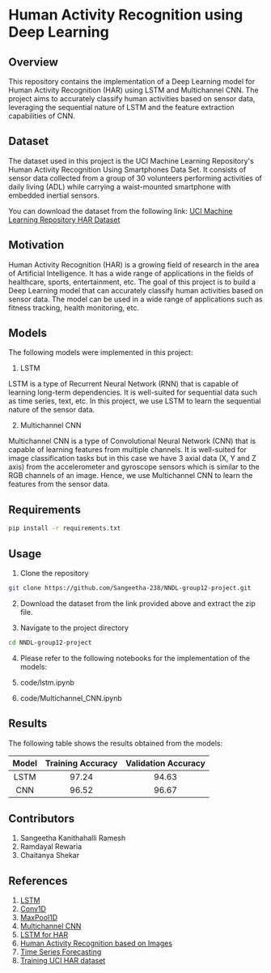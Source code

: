 # Human Activity Recognition using Deep Learning

## Overview

This repository contains the implementation of a Deep Learning model for Human Activity Recognition (HAR) using LSTM and Multichannel CNN. The project aims to accurately classify human activities based on sensor data, leveraging the sequential nature of LSTM and the feature extraction capabilities of CNN.

## Dataset

The dataset used in this project is the UCI Machine Learning Repository's Human Activity Recognition Using Smartphones Data Set. It consists of sensor data collected from a group of 30 volunteers performing activities of daily living (ADL) while carrying a waist-mounted smartphone with embedded inertial sensors.

You can download the dataset from the following link: <a href="https://archive.ics.uci.edu/static/public/240/human+activity+recognition+using+smartphones.zip"> UCI Machine Learning Repository HAR Dataset</a>

## Motivation

Human Activity Recognition (HAR) is a growing field of research in the area of Artificial Intelligence. It has a wide range of applications in the fields of healthcare, sports, entertainment, etc. The goal of this project is to build a Deep Learning model that can accurately classify human activities based on sensor data. The model can be used in a wide range of applications such as fitness tracking, health monitoring, etc.

## Models

The following models were implemented in this project:

1. LSTM

LSTM is a type of Recurrent Neural Network (RNN) that is capable of learning long-term dependencies. It is well-suited for sequential data such as time series, text, etc. In this project, we use LSTM to learn the sequential nature of the sensor data.

2. Multichannel CNN

Multichannel CNN is a type of Convolutional Neural Network (CNN) that is capable of learning features from multiple channels. It is well-suited for image classification tasks but in this case we have 3 axial data (X, Y and Z axis) from the accelerometer and gyroscope sensors which is similar to the RGB channels of an image. Hence, we use Multichannel CNN to learn the features from the sensor data.

## Requirements

```bash
pip install -r requirements.txt
```

## Usage

1. Clone the repository

```bash
git clone https://github.com/Sangeetha-238/NNDL-group12-project.git
```

2. Download the dataset from the link provided above and extract the zip file.

3. Navigate to the project directory

```bash
cd NNDL-group12-project
```

4. Please refer to the following notebooks for the implementation of the models:

1. code/lstm.ipynb
2. code/Multichannel_CNN.ipynb

## Results

The following table shows the results obtained from the models:

| Model | Training Accuracy | Validation Accuracy |
| :---: | :---------------: | :-----------------: |
| LSTM  |       97.24       |        94.63        |
| CNN   |       96.52       |        96.67        |

## Contributors

1. Sangeetha Kanithahalli Ramesh
2. Ramdayal Rewaria
3. Chaitanya Shekar

## References

1. <a href="https://www.tensorflow.org/api_docs/python/tf/keras/layers/LSTM">LSTM</a>
2. <a href="https://www.tensorflow.org/api_docs/python/tf/keras/layers/Conv1D">Conv1D</a>
3. <a href="https://www.tensorflow.org/api_docs/python/tf/keras/layers/MaxPool1D">MaxPool1D</a>
4. <a href="https://arxiv.org/pdf/2101.06709.pdf#:~:text=This%20study%20proposes%20a%20HAR,in%20a%2095.25%25%20classification%20accuracy.">Multichannel CNN</a>
5. <a href="https://github.com/guillaume-chevalier/LSTM-Human-Activity-Recognition">LSTM for HAR</a>
6. <a href="https://www.labellerr.com/blog/human-activity-recognition/">Human Activity Recognition based on Images</a>
7. <a href="https://www.tensorflow.org/tutorials/structured_data/time_series">Time Series Forecasting</a>
8. <a href="https://medium.com/@hyeamykim/human-activity-recognition-with-cnn-and-keras-tuner-837a11cd888a">Training UCI HAR dataset</a>


